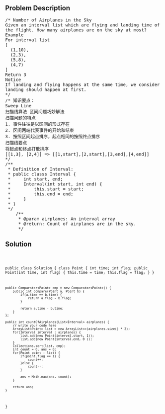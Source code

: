 <!--
<style>
  body { font-family: Arial, sans-serif; }
  .container { max-width: 100%; margin: 0 auto; padding: 10px; }
  .comment-block { max-width: 30%; background-color: #f9f9f9; padding: 10px; border-left: 5px solid #ccc; overflow-wrap: break-word; white-space: pre-wrap; }
  .code-block { background-color: #f4f4f4; padding: 10px; border: 1px solid #ddd; overflow-wrap: break-word; white-space: pre-wrap; }
</style>
-->

<div class='container'>
<h2>Problem Description</h2>
<div class='comment-block'>
<pre>
/* Number of Airplanes in the Sky
Given an interval list which are flying and landing time of
the flight. How many airplanes are on the sky at most?
Example
For interval list
[
  (1,10),
  (2,3),
  (5,8),
  (4,7)
]
Return 3
Notice
If landing and flying happens at the same time, we consider
landing should happen at first.
*/
/* 知识要点：
Sweep Line
扫描线算法 区间问题巧妙解法
扫描问题的特点
1. 事件往往是以区间的形式存在
2. 区间两端代表事件的开始和结束
3. 按照区间起点排序，起点相同的按照终点排序
扫描线要点
将起点和终点打散排序
[[1,3], [2,4]] => [[1,start],[2,start],[3,end],[4,end]]
*/
/**
 * Definition of Interval:
 * public classs Interval {
 *     int start, end;
 *     Interval(int start, int end) {
 *         this.start = start;
 *         this.end = end;
 *     }
 * }
 */
    /**
     * @param airplanes: An interval array
     * @return: Count of airplanes are in the sky.
     */
</pre>
</div>

<h2>Solution</h2>
<div class='code-block'>
<pre><code class='language-java'>



public class Solution {
    class Point {
        int time;
        int flag;
        public Point(int time, int flag) {
            this.time = time;
            this.flag = flag;
        }
    }
    
    public Comparator<Point> cmp = new Comparator<Point>() {
        public int compare(Point a, Point b) {
            if(a.time == b.time) {
                return a.flag - b.flag;
            }
            
            return a.time - b.time;
        }
    };
    
    public int countOfAirplanes(List<Interval> airplanes) {
        // write your code here
        ArrayList<Point> list = new ArrayList<>(airplanes.size() * 2);
        for(Interval interval : airplanes) {
            list.add(new Point(interval.start, 1));
            list.add(new Point(interval.end, 0 ));
        }
        Collections.sort(list, cmp);
        int count = 0, ans = 0;
        for(Point point : list) {
            if(point.flag == 1) {
                count++;
            }else {
                count--;
            }
            
            ans = Math.max(ans, count);
        }
        
        return ans;
    }
}</code></pre>
</div>
</div>
